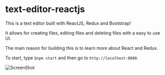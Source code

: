 # text-editor-reactjs

This is a text editor built with ReactJS, Redux and Bootstrap!

It allows for creating files, editing files and deleting files with a easy to use UI.

The main reason for building this is to learn more about React and Redux.

To start, type `$npm start` and then go to `http://localhost:8080`.

![ScreenShot](http://i.imgur.com/Ucd99UY.png)
